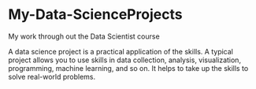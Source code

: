 # My-Data-ScienceProjects
My work through out the Data Scientist  course

A data science project is a practical application of the skills.
A typical project allows you to use skills in data collection, analysis, visualization, programming, machine learning, and so on. 
It helps to take up the skills to solve real-world problems.
